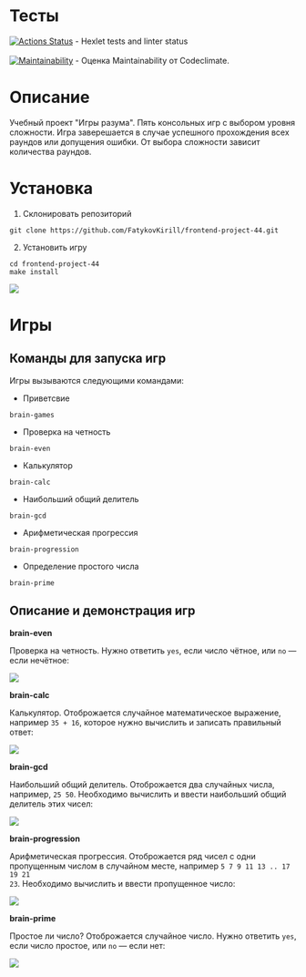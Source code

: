 # Тесты

[![Actions Status](https://github.com/FatykovKirill/frontend-project-44/workflows/hexlet-check/badge.svg)](https://github.com/FatykovKirill/frontend-project-44/actions) - Hexlet tests and linter status
<br><br>
[![Maintainability](https://api.codeclimate.com/v1/badges/0302bf0df204775a53e4/maintainability)](https://codeclimate.com/github/FatykovKirill/frontend-project-44/maintainability) - Оценка Maintainability от Codeclimate.

# Описание
Учебный проект "Игры разума". Пять консольных игр с выбором уровня сложности. Игра заверешается в случае успешного прохождения всех раундов или допущения ошибки. От выбора сложности зависит количества раундов. 

# Установка
1. Склонировать репозиторий
```
git clone https://github.com/FatykovKirill/frontend-project-44.git
```
2. Установить игру
```
cd frontend-project-44
make install
```
<a href='https://asciinema.org/a/UzS9MYthPcTOumqmtaSzGty2W'><img src='https://asciinema.org/a/UzS9MYthPcTOumqmtaSzGty2W.png'></a>

# Игры
## Команды для запуска игр
Игры вызываются следующими командами:
- Приветсвие 
```
brain-games
```
- Проверка на четность
```
brain-even
```
- Калькулятор
```
brain-calc
```
- Наибольший общий делитель
```
brain-gcd
```
- Арифметическая прогрессия
```
brain-progression
```
- Определение простого числа
```
brain-prime
```
## Описание и демонстрация игр

__brain-even__

Проверка на четность. Нужно ответить <code>yes</code>, если число чётное, или <code>no</code> — если нечётное:

<a href='https://asciinema.org/a/acq7TQVw2EzlqYd199RwcAmdS'><img src='https://asciinema.org/a/acq7TQVw2EzlqYd199RwcAmdS.png'></a>

__brain-calc__

Калькулятор. Отоброжается случайное математическое выражение, например <code>35 + 16</code>, которое нужно вычислить и записать правильный ответ:

<a href='https://asciinema.org/a/U9lJ4gwvWNR6p3JWVFFK8ptSD'><img src='https://asciinema.org/a/U9lJ4gwvWNR6p3JWVFFK8ptSD.png'></a>

__brain-gcd__

Наибольший общий делитель. Отоброжается два случайных числа, например, <code>25 50</code>. Необходимо вычислить и ввести наибольший общий делитель этих чисел:

<a href='https://asciinema.org/a/J3QnlXMYIH291STSrzS3aOW7Y'><img src='https://asciinema.org/a/J3QnlXMYIH291STSrzS3aOW7Y.png'></a>

__brain-progression__

Арифметическая прогрессия. Отоброжается ряд чисел с одни пропущенным числом в случайном месте, например <code>5 7 9 11 13 .. 17 19 21 23</code>. Необходимо вычислить и ввести пропущенное число:

<a href='https://asciinema.org/a/0cwjPzojd18QND1P1wu7Cqi70'><img src='https://asciinema.org/a/0cwjPzojd18QND1P1wu7Cqi70.png'></a>

__brain-prime__

Простое ли число? Отоброжается случайное число. Нужно ответить <code>yes</code>, если число простое, или <code>no</code> — если нет:

<a href='https://asciinema.org/a/Xgital9LDwwTu5PK0CHqLRMd2'><img src='https://asciinema.org/a/Xgital9LDwwTu5PK0CHqLRMd2.png'></a>
